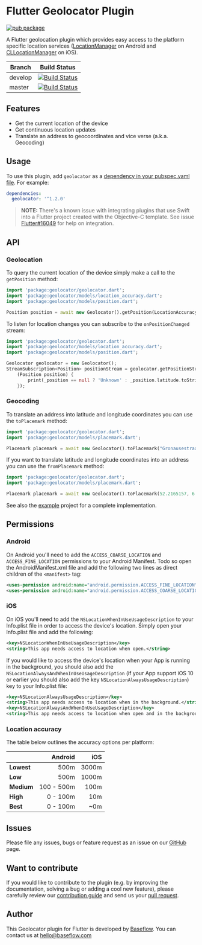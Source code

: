 # Flutter Geolocator Plugin
 [![pub package](https://img.shields.io/pub/v/geolocator.svg)](https://pub.dartlang.org/packages/geolocator)

A Flutter geolocation plugin which provides easy access to the platform specific location services ([LocationManager](https://developer.android.com/reference/android/location/LocationManager) on Android and [CLLocationManager](https://developer.apple.com/documentation/corelocation/cllocationmanager) on iOS).

Branch  | Build Status 
------- | ------------
develop | [![Build Status](https://travis-ci.com/BaseflowIT/flutter-geolocator.svg?branch=develop)](https://travis-ci.com/BaseflowIT/flutter-geolocator)
master  | [![Build Status](https://travis-ci.com/BaseflowIT/flutter-geolocator.svg?branch=master)](https://travis-ci.com/BaseflowIT/flutter-geolocator)

## Features

* Get the current location of the device
* Get continuous location updates
* Translate an address to geocoordinates and vice verse (a.k.a. Geocoding)

## Usage

To use this plugin, add `geolocator` as a [dependency in your pubspec.yaml file](https://flutter.io/platform-plugins/). For example:

```yaml
dependencies:
  geolocator: '^1.2.0'
```

> **NOTE:** There's a known issue with integrating plugins that use Swift into a Flutter project created with the Objective-C template. See issue [Flutter#16049](https://github.com/flutter/flutter/issues/16049) for help on integration.

## API

### Geolocation

To query the current location of the device simply make a call to the `getPosition` method:

``` dart
import 'package:geolocator/geolocator.dart';
import 'package:geolocator/models/location_accuracy.dart';
import 'package:geolocator/models/position.dart';

Position position = await new Geolocator().getPosition(LocationAccuracy.High);
```

To listen for location changes you can subscribe to the `onPositionChanged` stream:

``` dart
import 'package:geolocator/geolocator.dart';
import 'package:geolocator/models/location_accuracy.dart';
import 'package:geolocator/models/position.dart';

Geolocator geolocator = new Geolocator();
StreamSubscription<Position> positionStream = geolocator.getPositionStream(LocationAccuracy.High).listen(
    (Position position) {
        print(_position == null ? 'Unknown' : _position.latitude.toString() + ', ' + _position.longitude.toString());
    });
```

### Geocoding

To translate an address into latitude and longitude coordinates you can use the `toPlacemark` method:

``` dart
import 'package:geolocator/geolocator.dart';
import 'package:geolocator/models/placemark.dart';

Placemark placemark = await new Geolocator().toPlacemark("Gronausestraat 710, Enschede");
```

If you want to translate latitude and longitude coordinates into an address you can use the `fromPlacemark` method:

``` dart
import 'package:geolocator/geolocator.dart';
import 'package:geolocator/models/placemark.dart';

Placemark placemark = await new Geolocator().toPlacemark(52.2165157, 6.9437819);
```

See also the [example](example/lib/main.dart) project for a complete implementation.

## Permissions

### Android

On Android you'll need to add the `ACCESS_COARSE_LOCATION` and `ACCESS_FINE_LOCATION` permissions to your Android Manifest. Todo so open the AndroidManifest.xml file and add the following two lines as direct children of the `<manifest>` tag:

``` xml
<uses-permission android:name="android.permission.ACCESS_FINE_LOCATION" />
<uses-permission android:name="android.permission.ACCESS_COARSE_LOCATION" />
```

### iOS

On iOS you'll need to add the `NSLocationWhenInUseUsageDescription` to your Info.plist file in order to access the device's location. Simply open your Info.plist file and add the following:

``` xml
<key>NSLocationWhenInUseUsageDescription</key>
<string>This app needs access to location when open.</string>
```

If you would like to access the device's location when your App is running in the background, you should also add the `NSLocationAlwaysAndWhenInUseUsageDescription` (if your App support iOS 10 or earlier you should also add the key `NSLocationAlwaysUsageDescription`) key to your Info.plist file:

``` xml
<key>NSLocationAlwaysUsageDescription</key>
<string>This app needs access to location when in the background.</string>
<key>NSLocationAlwaysAndWhenInUseUsageDescription</key>
<string>This app needs access to location when open and in the background.</string>
```

### Location accuracy

The table below outlines the accuracy options per platform:

|            | Android    | iOS   |
|------------|-----------:|------:|
| **Lowest** | 500m       | 3000m |
| **Low**    | 500m       | 1000m |    
| **Medium** | 100 - 500m | 100m  |
| **High**   | 0 - 100m   | 10m   |
| **Best**   | 0 - 100m   | ~0m   |

## Issues

Please file any issues, bugs or feature request as an issue on our [GitHub](https://github.com/BaseflowIT/flutter-geolocator/issues) page.

## Want to contribute

If you would like to contribute to the plugin (e.g. by improving the documentation, solving a bug or adding a cool new feature), please carefully review our [contribution guide](CONTRIBUTING.md) and send us your [pull request](https://github.com/BaseflowIT/flutter-geolocator/pulls).

## Author

This Geolocator plugin for Flutter is developed by [Baseflow](https://baseflow.com). You can contact us at <hello@baseflow.com>
